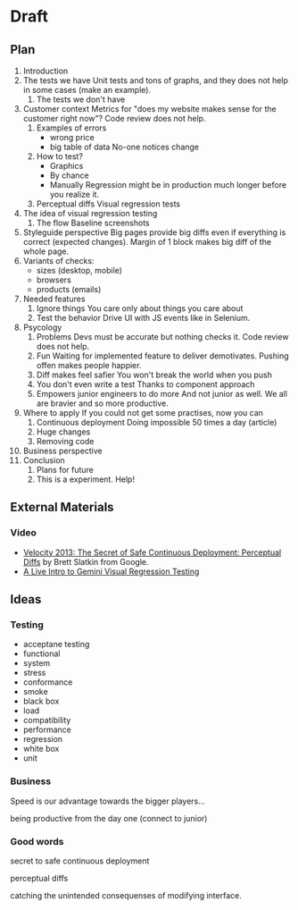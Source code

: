 # Draft

## Plan

1. Introduction
1. The tests we have
   Unit tests and tons of graphs, and they does not help in some cases (make an example).
   1. The tests we don't have
1. Customer context
   Metrics for "does my website makes sense for the customer right now"? Code review does not help.
   1. Examples of errors
      * wrong price
      * big table of data
        No-one notices change
   1. How to test?
      * Graphics
      * By chance
      * Manually
   Regression might be in production much longer before you realize it.
   1. Perceptual diffs
      Visual regression tests
1. The idea of visual regression testing
   1. The flow
      Baseline screenshots
1. Styleguide perspective
   Big pages provide big diffs even if everything is correct (expected changes).
   Margin of 1 block makes big diff of the whole page.
1. Variants of checks:
   * sizes (desktop, mobile)
   * browsers
   * products (emails)
1. Needed features
   1. Ignore things
      You care only about things you care about
   1. Test the behavior
      Drive UI with JS events like in Selenium.
1. Psycology
   1. Problems
      Devs must be accurate but nothing checks it. Code review does not help.
   1. Fun
      Waiting for implemented feature to deliver demotivates. Pushing offen makes people happier.
   1. Diff makes feel safier
      You won't break the world when you push
   1. You don't even write a test
      Thanks to component approach
   1. Empowers junior engineers to do more
      And not junior as well.
      We all are bravier and so more productive.
1. Where to apply
   If you could not get some practises, now you can
   1. Continuous deployment
      Doing impossible 50 times a day (article)
   1. Huge changes
   1. Removing code
1. Business perspective
1. Conclusion
   1. Plans for future
   1. This is a experiment. Help!

## External Materials

### Video

* [Velocity 2013: The Secret of Safe Continuous Deployment: Perceptual Diffs](https://youtu.be/1wHr-O6gEfc) by Brett
Slatkin from Google.
* [A Live Intro to Gemini Visual Regression Testing](https://youtu.be/joADgrvvrYM)

## Ideas

### Testing

* acceptane testing
* functional
* system
* stress
* conformance
* smoke
* black box
* load
* compatibility
* performance
* regression
* white box
* unit

### Business
Speed is our advantage towards the bigger players...

being productive from the day one (connect to junior)

### Good words

secret to safe continuous deployment

perceptual diffs

catching the unintended consequenses of modifying interface.
